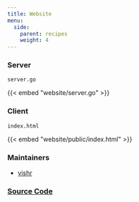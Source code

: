 ```yaml
---
title: Website
menu:
  side:
    parent: recipes
    weight: 4
---
```


### Server

`server.go`

{{< embed "website/server.go" >}}

### Client

`index.html`

{{< embed "website/public/index.html" >}}

### Maintainers

- [vishr](https://github.com/vishr)

### [Source Code](https://github.com/vishr/echo-recipes/blob/master/v2/website)
